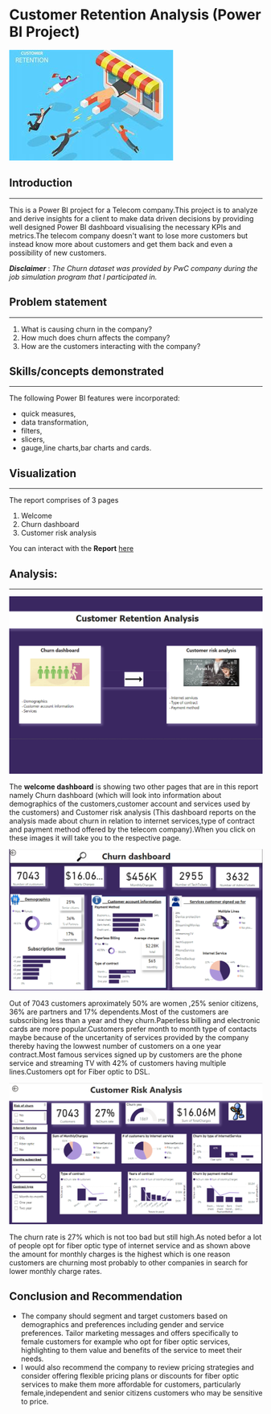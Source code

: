 # Customer Retention Analysis (Power BI Project)

 ![](custretenintro.jfif)



## Introduction
---


This is a Power BI project for a Telecom company.This project is to analyze and derive insights for a client to make data driven decisions by providing well designed Power BI dashboard visualising the necessary KPIs and metrics.The telecom company doesn't want to lose more customers but instead know more about customers and get them back and even a possibility of new customers.


**_Disclaimer_**  :  _The Churn dataset was provided by PwC company during the job simulation program that l participated in._


## Problem statement
---


1.	What is causing churn in the company?
2.	How much does churn affects the company?
3.	How are the customers interacting with the company?
   

## Skills/concepts demonstrated
---


The following Power BI features were incorporated:
-	quick measures,
-	data transformation,
-	filters,
-	slicers,
-	gauge,line charts,bar charts and cards.


## Visualization
---


The report comprises of 3 pages
1.	Welcome
2.	Churn dashboard
3.	Customer risk analysis

You can interact with the **Report** [here](https://app.fabric.microsoft.com/groups/me/reports/9d196471-6c0b-418f-b8af-2153aff0442f/ReportSection57e2f73ce40be00019dc?experience=power-bi)


## Analysis:
---

![](welcomedash.png)   

The **welcome dashboard** is showing two other pages that are in this report namely Churn dashboard (which will look into information about demographics of the customers,customer account and services used by the customers) and Customer risk analysis (This dashboard reports on the analysis made about churn in relation to internet services,type of contract and payment method offered by the telecom company).When you click on these images it will take you to the respective page.


![](churndash.png)

Out of 7043 customers aproximately 50% are women ,25% senior citizens, 36% are partners and 17% dependents.Most of the customers are subscribing less than a year and they churn.Paperless billing and electronic cards are more popular.Customers prefer month to month type of contacts maybe because  of the uncertanity of services provided by the company thereby having the lowwest number of customers on a one year contract.Most famous services signed up by customers are the phone service and streaming TV with 42% of customers having multiple lines.Customers opt for Fiber optic to DSL.

![](custrisdash.png)

The churn rate is 27% which is not too bad but still high.As noted befor a lot of people opt for fiber optic type of internet service and as shown above the amount for monthly charges is the highest which is one reason customers are churning most probably to other companies in search for lower monthly charge rates. 



## Conclusion and Recommendation
- The company should segment and target customers based on demographics and preferences including gender and service preferences. Tailor marketing messages and 
  offers specifically to female customers for example who opt for fiber optic services, highlighting to them value and benefits of the service to meet their needs.
- l would also recommend the company to review pricing strategies and consider offering flexible pricing plans or discounts for fiber optic services to make them 
  more affordable for customers, particularly female,independent and senior citizens customers who may be sensitive to price.

